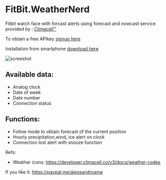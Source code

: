 # FitBit.WeatherNerd

Fitbit watch face with forcast alerts using forecast and nowcast service provided by : [Climacell™](https://www.climacell.co/weather-api/)	

To obtain a free APIkey [signup here](https://app.tomorrow.io/signup?planid=6036283133bb2ff6d4bd82a7&vid=ac80ed8d-8ad6-4ad1-ac98-bd2718ae6664)

Installation from smartphone [download here](https://gallery.fitbit.com/details/f660df50-48c1-4960-8d74-063b0a657add)

![screeshot](https://github.com/alessandroame/FitBit.WeatherNerd/blob/master/screenshot.png)

## Available data:

- Analog clock
- Date of week
- Date number
- Connection status 

## Functions:

- Follow mode to obtain forecast of the current position
- Hourly precipitation,wind, ice alert on clock
- Connection lost alert with snooze function


Refs:
- Weather icons: https://developer.climacell.co/v3/docs/weather-codes

If you like it: https://paypal.me/alessandroame

